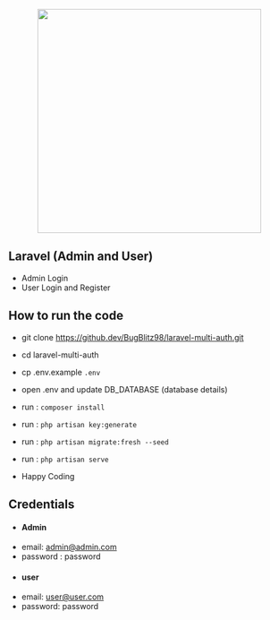 <p align="center"><a href="https://laravel.com" target="_blank"><img src="https://raw.githubusercontent.com/laravel/art/master/logo-lockup/5%20SVG/2%20CMYK/1%20Full%20Color/laravel-logolockup-cmyk-red.svg" width="400"></a></p>


## Laravel  (Admin and User)
- Admin Login
- User Login and Register


## How to run the code
- git clone https://github.dev/BugBlitz98/laravel-multi-auth.git
- cd laravel-multi-auth
- cp .env.example `.env`
- open .env and update DB_DATABASE (database details)
- run : `composer install`
- run : `php artisan key:generate`
- run : `php artisan migrate:fresh --seed`
- run : `php artisan serve`

- Happy Coding


## Credentials
- #### Admin
- email: admin@admin.com
- password : password
- #### user
- email: user@user.com
- password: password
